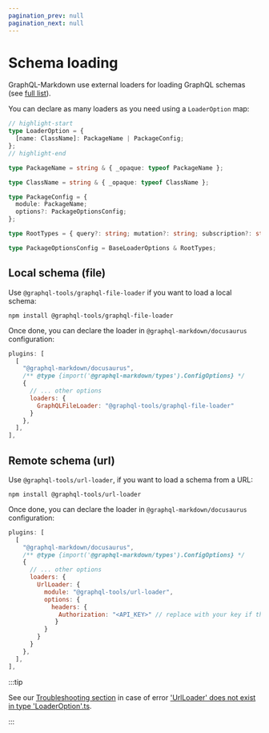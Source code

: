 ```yaml
---
pagination_prev: null
pagination_next: null
---
```


# Schema loading

GraphQL-Markdown use external loaders for loading GraphQL schemas (see [full list](https://github.com/ardatan/graphql-tools/tree/master/packages/loaders)).

You can declare as many loaders as you need using a `LoaderOption` map:

```ts
// highlight-start
type LoaderOption = {
  [name: ClassName]: PackageName | PackageConfig;
};
// highlight-end

type PackageName = string & { _opaque: typeof PackageName };

type ClassName = string & { _opaque: typeof ClassName };

type PackageConfig = {
  module: PackageName;
  options?: PackageOptionsConfig;
};

type RootTypes = { query?: string; mutation?: string; subscription?: string };

type PackageOptionsConfig = BaseLoaderOptions & RootTypes;
```

## Local schema (file)

Use `@graphql-tools/graphql-file-loader` if you want to load a local schema:

```shell title="shell"
npm install @graphql-tools/graphql-file-loader
```

Once done, you can declare the loader in `@graphql-markdown/docusaurus` configuration:

```js title="docusaurus.config.js"
plugins: [
  [
    "@graphql-markdown/docusaurus",
    /** @type {import('@graphql-markdown/types').ConfigOptions} */
    {
      // ... other options
      loaders: {
        GraphQLFileLoader: "@graphql-tools/graphql-file-loader"
      }
    },
  ],
],
```

## Remote schema (url)

Use `@graphql-tools/url-loader`, if you want to load a schema from a URL:

```shell title="shell"
npm install @graphql-tools/url-loader
```

Once done, you can declare the loader in `@graphql-markdown/docusaurus` configuration:

```js title="docusaurus.config.js"
plugins: [
  [
    "@graphql-markdown/docusaurus",
    /** @type {import('@graphql-markdown/types').ConfigOptions} */
    {
      // ... other options
      loaders: {
        UrlLoader: {
          module: "@graphql-tools/url-loader",
          options: {
            headers: {
              Authorization: "<API_KEY>" // replace with your key if the gateway needs an auth key
             }
          }
        }
      }
    },
  ],
],
```

:::tip

See our [Troubleshooting section](/docs/troubleshooting) in case of error ['UrlLoader' does not exist in type 'LoaderOption'.ts](/docs/troubleshooting#urlloader-does-not-exist-in-type-loaderoptionts).

:::
